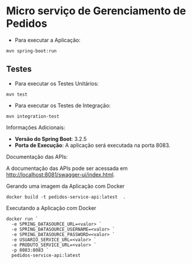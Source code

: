 # Micro serviço de Gerenciamento de Pedidos

- Para executar a Aplicação:
```shell
mvn spring-boot:run
```
## Testes

- Para executar os Testes Unitários:
```shell
mvn test
```
- Para executar os Testes de Integração:
```shell
mvn integration-test
```

Informações Adicionais:

- **Versão do Spring Boot**: 3.2.5
- **Porta de Execução**: A aplicação será executada na porta 8083.

Documentação das APIs:

A documentação das APIs pode ser acessada em [http://localhost:8081/swagger-ui/index.html](http://localhost:8081/swagger-ui/index.html).

Gerando uma imagem  da Aplicação com Docker
```shell
docker build -t pedidos-service-api:latest  .
```
Executando a Aplicação com Docker
```shell
docker run `
  -e SPRING_DATASOURCE_URL=<valor> `
  -e SPRING_DATASOURCE_USERNAME=<valor> `
  -e SPRING_DATASOURCE_PASSWORD=<valor> `
  -e USUARIO_SERVICE_URL=<valor> `
  -e PRODUTO_SERVICE_URL=<valor> `
  -p 8083:8083 `
  pedidos-service-api:latest
```
